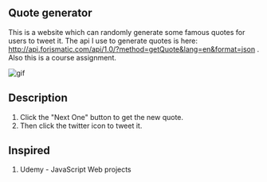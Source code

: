 Quote generator
---------------
This is a website which can randomly generate some famous quotes for users to tweet it.
The api I use to generate quotes is here: http://api.forismatic.com/api/1.0/?method=getQuote&lang=en&format=json .
Also this is a course assignment.

![gif](https://i.imgur.com/c2PG69w.gif)

## Description
1. Click the "Next One" button to get the new quote.
2. Then click the twitter icon to tweet it.

## Inspired
1. Udemy - JavaScript Web projects
